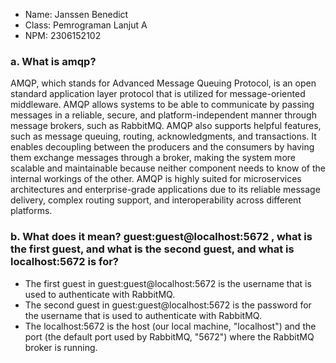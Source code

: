 - Name: Janssen Benedict
- Class: Pemrograman Lanjut A
- NPM: 2306152102

### a. What is amqp?
AMQP, which stands for Advanced Message Queuing Protocol, is an open standard application layer protocol that is utilized for message-oriented middleware. AMQP allows systems to be able to communicate by passing messages in a reliable, secure, and platform-independent manner through message brokers, such as RabbitMQ. AMQP also supports helpful features, such as message queuing, routing, acknowledgments, and transactions. It enables decoupling between the producers and the consumers by having them exchange messages through a broker, making the system more scalable and maintainable because neither component needs to know of the internal workings of the other. AMQP is highly suited for microservices architectures and enterprise-grade applications due to its reliable message delivery, complex routing support, and interoperability across different platforms.

### b. What does it mean? guest:guest@localhost:5672 , what is the first guest, and what is the second guest, and what is localhost:5672 is for?
- The first guest in guest:guest@localhost:5672 is the username that is used to authenticate with RabbitMQ.
- The second guest in guest:guest@localhost:5672 is the password for the username that is used to authenticate with RabbitMQ.
- The localhost:5672 is the host (our local machine, "localhost") and the port (the default port used by RabbitMQ, "5672") where the RabbitMQ broker is running.